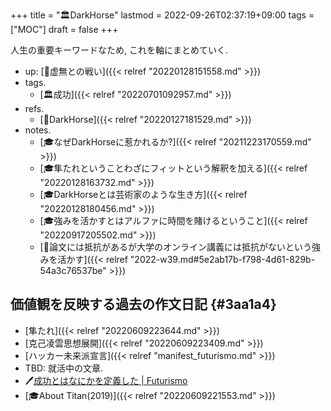 +++
title = "🏛DarkHorse"
lastmod = 2022-09-26T02:37:19+09:00
tags = ["MOC"]
draft = false
+++

人生の重要キーワードなため, これを軸にまとめていく.

-   up: [📂虚無との戦い]({{< relref "20220128151558.md" >}})
-   tags.
    -   [🏛成功]({{< relref "20220701092957.md" >}})
-   refs.
    -   [📝DarkHorse]({{< relref "20220127181529.md" >}})
-   notes.
    -   [🎓なぜDarkHorseに惹かれるか?]({{< relref "20211223170559.md" >}})
    -   [🎓隼たれということわざにフィットという解釈を加える]({{< relref "20220128163732.md" >}})
    -   [🎓DarkHorseとは芸術家のような生き方]({{< relref "20220128180456.md" >}})
    -   [🎓強みを活かすとはアルファに時間を賭けるということ]({{< relref "20220917205502.md" >}})
    -   [💭論文には抵抗があるが大学のオンライン講義には抵抗がないという強みを活かす]({{< relref "2022-w39.md#5e2ab17b-f798-4d61-829b-54a3c76537be" >}})


## 価値観を反映する過去の作文日記 {#3aa1a4}

-   [隼たれ]({{< relref "20220609223644.md" >}})
-   [克己凌雲思想展開]({{< relref "20220609223409.md" >}})
-   [ハッカー未来派宣言]({{< relref "manifest_futurismo.md" >}})
-   TBD: 就活中の文章.
-   🖊[成功とはなにかを定義した | Futurismo](https://futurismo.biz/archives/5849/)
-   [🎓About Titan(2019)]({{< relref "20220609221553.md" >}})
